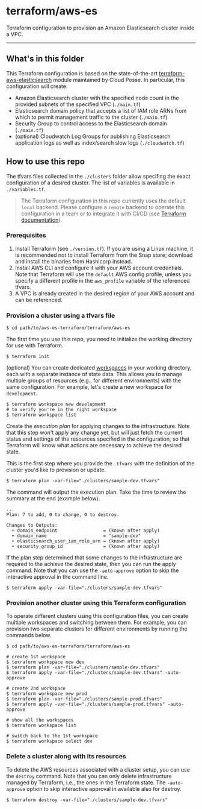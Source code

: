 # terraform/aws-es

Terraform configuration to provision an Amazon Elasticsearch cluster inside a VPC.

----

## What's in this folder
This Terraform configuration is based on the state-of-the-art [terraform-aws-elasticsearch](https://github.com/cloudposse/terraform-aws-elasticsearch) module maintained by Cloud Posse. In particular, this configuration will create:
- Amazon Elasticsearch cluster with the specified node count in the provided subnets of the specified VPC (`./main.tf`)
- Elasticsearch domain policy that accepts a list of IAM role ARNs from which to permit management traffic to the cluster (`./main.tf`)
- Security Group to control access to the Elasticsearch domain  (`./main.tf`)
- (optional) Cloudwatch Log Groups for publishing Elasticsearch application logs as well as index/search slow logs (`./cloudwatch.tf`)

## How to use this repo
The tfvars files collected in the `./clusters` folder allow specifing the exact configuration of a desired cluster. The list of variables is available in `./variables.tf`.

> The Terraform configuration in this repo currently uses the default `local` backend. Please configure a `remote` backend to operate this configuration in a team or to integrate it with CI/CD (see [Terraform documentation](https://www.terraform.io/docs/language/settings/backends/configuration.html)).

### Prerequisites
1. Install Terraform (see `./version.tf`). If you are using a Linux machine, it is recommended not to install Terraform from the Snap store; download and install the binaries from Hashicorp instead.
2. Install AWS CLI and configure it with your AWS account credentials. Note that Terraform will use the `default` AWS config profile, unless you specify a different profile in the `aws_profile` variable of the referenced tfvars.
3. A VPC is already created in the desired region of your AWS account and can be referenced.

### Provision a cluster using a tfvars file
```
$ cd path/to/aws-es-terraform/terraform/aws-es
```

The first time you use this repo, you need to initialize the working directory for use with Terraform.

```
$ terraform init
```

(optional) You can create dedicated [workspaces](https://www.terraform.io/docs/cli/workspaces/index.html) in your working directory, each with a separate instance of state data. This allows you to manage multiple groups of resources (e.g., for different environments) with the same configuration. For example, let's create a new workspace for `development`.

```
$ terraform workspace new development
# to verify you're in the right workspace
$ terraform workspace list
```

Create the *execution plan* for applying changes to the infrastructure. Note that this step won't apply any change yet, but will just fetch the current status and settings of the resources specified in the configuration, so that Terraform will know what actions are necessary to achieve the desired state.

This is the first step where you provide the `.tfvars` with the definition of the cluster you'd like to provision or update.

```
$ terraform plan -var-file="./clusters/sample-dev.tfvars"
```

The command will output the execution plan. Take the time to review the summary at the end (example below).

```
...
Plan: 7 to add, 0 to change, 0 to destroy.

Changes to Outputs:
  + domain_endpoint                 = (known after apply)
  + domain_name                     = "sample-dev"
  + elasticsearch_user_iam_role_arn = (known after apply)
  + security_group_id               = (known after apply)
```

If the plan step determined that some changes to the infrastructure are required to the achieve the desired state, then you can run the apply command. Note that you can use the `-auto-approve` option to skip the interactive approval in the command line.

```
$ terraform apply -var-file="./clusters/sample-dev.tfvars"
```

### Provision another cluster using this Terraform configuration
To operate different clusters using this configuration files, you can create multiple workspaces and switching between them. For example, you can provision two separate clusters for different environments by running the commands below.

```
$ cd path/to/aws-es-terraform/terraform/aws-es

# create 1st workspace
$ terraform workspace new dev
$ terraform plan -var-file="./clusters/sample-dev.tfvars"
$ terraform apply -var-file="./clusters/sample-dev.tfvars" -auto-approve

# create 2nd workspace
$ terraform workspace new prod
$ terraform plan -var-file="./clusters/sample-prod.tfvars"
$ terraform apply -var-file="./clusters/sample-prod.tfvars" -auto-approve

# show all the workspaces
$ terraform workspace list

# switch back to the 1st workspace
$ terraform workspace select dev
```

### Delete a cluster along with its resources
To delete the AWS resources associated with a cluster setup, you can use the `destroy` command. Note that you can only delete infrastructure managed by Terraform, i.e., the ones in the Terraform state. The `-auto-approve` option to skip interactive approval in available also for destroy.

```
$ terraform destroy -var-file="./clusters/sample-dev.tfvars"
```

